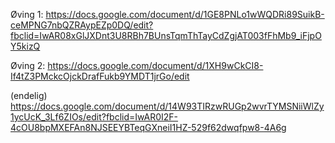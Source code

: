 Øving 1:
https://docs.google.com/document/d/1GE8PNLo1wWQDRi89SuikB-ceMPNG7nbQZRAypEZp0DQ/edit?fbclid=IwAR08xGlJXDnt3U8RBh7BUnsTqmThTayCdZgjAT003fFhMb9_iFjpOY5kizQ

Øving 2:
https://docs.google.com/document/d/1XH9wCkCI8-If4tZ3PMckcOjckDrafFukb9YMDT1jrGo/edit

(endelig) https://docs.google.com/document/d/14W93TIRzwRUGp2wvrTYMSNiiWlZy1ycUcK_3Lf6ZIOs/edit?fbclid=IwAR0I2F-4cOU8bpMXEFAn8NJSEEYBTeqGXneiI1HZ-529f62dwqfpw8-4A6g

